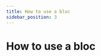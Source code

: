 ```yaml
---
title: How to use a bloc
sidebar_position: 3
---
```


# How to use a bloc

<!-- Add content here -->